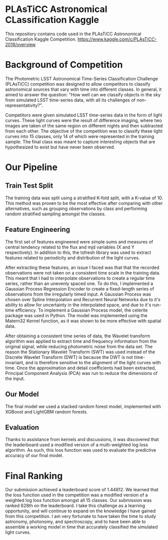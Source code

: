 # PLAsTiCC Astronomical CLassification Kaggle
This repository contains code used in the PLAsTiCC Astronomical Classification Kaggle Competition. 
https://www.kaggle.com/c/PLAsTiCC-2018/overview

# Background of Competition 
The Photometric LSST Astronomical Time-Series Classification Challenge (PLAsTiCC) competition was designed to allow competitors to classify astronomical sources that vary with time into different classes. In general, it aimed to answer the question:
"How well can we classify objects in the sky from simulated LSST time-series data, with all its challenges of non-representativity?".

Competitors were given simulated LSST time-series data in the form of light curves. These light curves were the result of difference imaging, where two images are taken of the same region on different nights and then subtracted from each other. The objective of the competition was to classify these light curves into 15 classes, only 14 of which were represented in the training sample. The final class was meant to capture interesting objects that are hypothesized to exist but have never been observed.

# Our Pipeline

## Train Test Split
The training data was split using a stratified K-fold split, with a K-value of 10. This method was proven to be the most effective after comparing with other alternatives, such as grouping observations by class and performing random stratified sampling amongst the classes.

## Feature Engineering
The first set of features engineered were simple sums and measures of central tendency related to the flux and mjd variables (X and Y respectively). In addition to this, the tsfresh library was used to extract features related to periodicity and distribution of the light curves. 

After extracting these features, an issue I faced was that that the recorded observations were not taken on a consistent time scale in the training data. This meant that I had to interpolate observations to create a regular time series, rather than an unevenly spaced one. To do this, I implemented a Gaussian Process Regression Encoder to create a fixed-length series of observations from the irregularly timed input. A Gaussian Process was chosen over Spline Interpolation and Recurrent Neural Networks due to it's ability to allow for uncertainty in the interpolated space, and due to it's run-time efficiency. 
To implement a Gaussian Process model, the celerite package was used in Python. The model was implemented using the Matern32 Kernel function, as it was shown to be more effective with spatial data.

After obtaining a consistent time series of data, the Wavelet transform algorithm was applied to extract time and frequency information from the original signal, while reducing photometric noise from the data set. The reason the Stationary Wavelet Transform (SWT) was used instead of the Discrete Wavelet Transform (DWT) is because the DWT is not time-invariant, and is therefore sensitive to the alignment of the light curves with time.  Once the approximation and detail coefficients had been extracted, Principal Component Analysis (PCA) was run to reduce the dimensions of the input.

## Our Model
The final model we used a stacked random forest model, implemented with XGBoost and LightGBM random forests. 

## Evaluation
Thanks to assistance from kernels and discussions, it was discovered that the leaderboard used a modified version of a multi-weighted log loss algorithm. As such, this loss function was used to evaluate the predictive accuracy of our final model. 

# Final Ranking
Our submission achieved a leaderboard score of 1.44812. We learned that the loss function used in the competition was a modified version of a weighted log loss function amongst all 15 classes. 
Our submission was ranked 628th on the leaderboard. I take this challenge as a learning opportunity, and will continue to expand on the  knowledge I have gained from this competition. I am very fortunate to have taken the time to study astronomy, photonomy, and spectroscopy, and to have been able to assemble a working model in time that accurately classified the simulated light curves.
